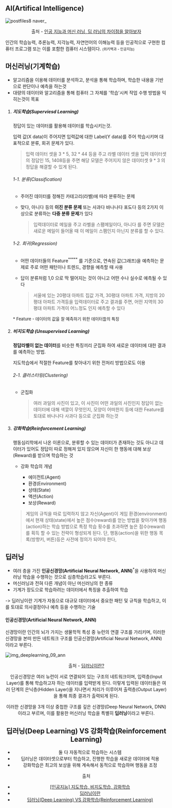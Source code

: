 ## AI(Artifical Intelligence)

![postfiles8 naver_](https://user-images.githubusercontent.com/44697835/101624096-c6b3b380-3a5c-11eb-9ec5-6dbafa59a79a.png)

<center>출처 - <a href="https://blogs.nvidia.co.kr/2016/08/03/difference_ai_learning_machinelearning/">인공 지능과 머신 러닝, 딥 러닝의 차이점을 알아보자</a> </center>



<span>인간의 학습능력, 추론능력, 지각능력, 자연언어의 이해능력 등을 인공적으로 구현한 컴퓨터 프로그램 또는 이를 포함한 컴퓨터 시스템이다.</span> <span style="font-size: 11px">(위키백과 - 인공지능)</span>



## 머신러닝(기계학습)

- 알고리즘을 이용해 데이터를 분석하고, 분석을 통해 학습하며, 학습한 내용을 기반으로 판단이나 예측을 하는것
- 대량의 데이터와 알고리즘을 통해 컴퓨터 그 자체를 '학습'시켜 작업 수행 방법을 익히는것이 목표



1. ##### 지도학습(Superviesd Learning)

   정답이 있는 데이터를 활용해 데이터를 학습시키는것. 

   입력 값(X data)이 주어지면 입력값에 대한 Label(Y data)를 주어 학습시키며 대표적으로 분류, 회귀 문제가 있다.

   > 입력 데이터 셋을 3 * 5, 32 * 44 등을 주고 라벨 데이터 셋을 입력 데이터셋의 정답인 15, 1408등을 주면 해당 모델은 주어지지 않은 데이터셋 9 * 3 의 정답을 해결할 수 있게 된다.

   

   ###### 1-1. 분류(Classification)

   - 주어진 데이터를 정해진 카테고리(라벨)에 따라 분류하는 문제

   - 맞다, 아니다 등의 **이진 분류 문제** 또는 사과다 바나나다 포도다 등의 2가지 이상으로 분류하는 **다중 분류 문제**가 있다

     > 입력데이터로 메일을 주고 라벨을 스팸메일이다, 아니다 를 주면 모델은 새로운 메일이 들어올 때 이 메일이 스팸인지 아닌지 분류를 할 수 있다.

   

   ###### 1-2. 회귀(Regression)

   - 어떤 데이터들의 Feature<sup>*****</sup> 를 기준으로, 연속된 값(그래프)을 예측하는 문제로 주로 어떤 패턴이나 트렌드, 경향을 예측할 때 사용

   - 답이 분류처럼 1,0 으로 딱 떨어지는 것이 아니고 어떤 수나 실수로 예측될 수 있다

     > 서울에 있는 20평대 아파트 집값 가격, 30평대 아파트 가격, 지방의 20평대 아파트 가격등을 입력데이터로 주고 결과를 주면, 어떤 지역의 30평대 아파트 가격이 어느정도 인지 예측할 수 있다

   <p style="font-size: 13px">* Feature - 데이터의 값을 잘 예측하기 위한 데이터들의 특징</p>

   

   

2. ##### 비지도학습 (Unsupervised Learning)

   **정답라벨이 없는 데이터**를 비슷한 특징끼리 군집화 하여 새로운 데이터에 대한 결과를 예측하는 방법.

   지도학습에서 적절한 Feature를 찾아내기 위한 전처리 방법으로도 이용

   

   ###### 2-1. 클러스터링(Clustering)

   - 군집화

     > 여러 과일의 사진이 있고, 이 사진이 어떤 과일의 사진인지 정답이 없는 데이터에 대해 색깔이 무엇인지, 모양이 어떠한지 등에 대한 Feature를 토대로 바나나다 사과다 등으로 군집화 하는것

   

   

3. ##### 강화학습(Reinforcement Learning)

   행동심리학에서 나온 이론으로, 분류할 수 있는 데이터가 존재하는 것도 아니고 데이터가 있어도 정답이 따로 정해져 있지 않으며 자신이 한 행동에 대해 보상(Reward)를 받으며 학습하는 것

   - 강화 학습의 개념

     - 에이전트(Agent)
     - 환경(Environment)
     - 상태(State)
     - 액션(Action)
     - 보상(Reward)


   >게임의 규칙을 따로 입력하지 않고 자신(Agent)이 게임 환경(environment)에서 현재 상태(state)에서 높은 점수(reward)를 얻는 방법을 찾아가며 행동(action)하는 학습 방법으로 특정 학습 횟수를 초과하면 높은 점수(reward)를 획득 할 수 있는 전략이 형성되게 된다. 단, 행동(action)을 위한 행동 목록(방향키, 버튼)등은 사전에 정의가 되어야 한다,





## 딥러닝

- 여러 층을 가진 **인공신경망(Artificial Neural Network, ANN)**<sup>*</sup>을 사용하여 머신러닝 학습을 수행하는 것으로 심층학습라고도 부른다.
- 머신러닝과 전혀 다른 개념이 아닌 머신러닝의 한 종류
- 기계가 장도으로 학습하려는 데이터에서 특징을 추출하여 학습

-> 딥러닝이란 기계가 자동으로 대규모 데이터에서 중요한 패턴 및 규칙을 학습하고, 이를 토대로 의사결정이나 예측 등을 수행하는 기술



#### 인공신경망(Artificial Neural Network, ANN)

신경망이란 인간의 뇌가 가지는 생물학적 특성 중 뉴런의 연결 구조를 가리키며, 이러한 신경망을 본떠 만든 네트워크 구조를 인공신경망(Artificial Neural Network, ANN) 이라고 부른다.

![img_deeplearning_09_ann](https://user-images.githubusercontent.com/44697835/101629556-e5b64380-3a64-11eb-959d-5ff6932f2ed1.png)

<center>출처 - <a href="http://www.tcpschool.com/deep2018/deep2018_deeplearning_intro">딥러닝이란?</a>

인공신경망은 여러 뉴런이 서로 연결되어 있는 구조의 네트워크이며, 입력층(Input Layer)를 통해 학습하고자 하는 데이터를 입력받게 된다. 이렇게 입력된 데이터들은 여러 단계의 은닉층(Hidden Layer)을 지나면서 처리가 이루어져 출력층(Output Layer)을 통해 최종 결과가 출력되게 된다.

이러한 신경망을 3개 이상 중첩한 구조를 깊은 신경망(Deep Neural Network, DNN)이라고 부르며, 이를 활용한 머신러닝 학습을 특별히 **딥러닝**이라고 부른다.





## 딥러닝(Deep Learning) VS 강화학습(Reinforcement Learning)

- 둘 다 자동적으로 학습하는 시스템
- 딥러닝은 데이터셋으로부터 학습하고, 진행한 학습을 새로운 데이터에 적용
- 강화학습은 최고의 보상을 위해 계속해서 동적으로 학습하며 행동을 조정







출처 

- [[인공지능] 지도학습, 비지도학습, 강화학습](https://ebbnflow.tistory.com/165) 
- [딥러닝이란](http://www.tcpschool.com/deep2018/deep2018_deeplearning_intro)
- [딥러닝(Deep Learning) VS 강화학습(Reinforcement Learning)](https://mangkyu.tistory.com/59)










